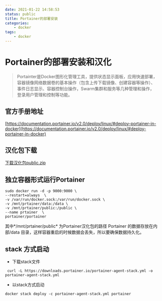 ```yaml
---
date: 2021-01-22 14:58:53
status: public
title: Portainer的部署安装
categories: 
    - docker
tags: 
    - docker
---
```



<!-- toc -->

# Portainer的部署安装和汉化
> Portainter是Docker图形化管理工具，提供状态显示面板，应用快速部署，容器镜像网络数据卷的基本操作（包含上传下载镜像、创建容器等操作）、事件日志显示、容器控制台操作，Swarm集群和服务等几种管理和操作，登录用户管理和控制等功能。

## 官方手册地址
[https://documentation.portainer.io/v2.0/deploy/linux/#deploy-portainer-in-docker](https://documentation.portainer.io/v2.0/deploy/linux/#deploy-portainer-in-docker)

## 汉化包下载
[下载汉化包public.zip](/_attachments/2021-01-22/public.zip)

## 独立容器形式运行Portainer
```bash:n
sudo docker run -d -p 9000:9000 \
--restart=always  \
-v /var/run/docker.sock:/var/run/docker.sock \
-v /mnt/prtainer/data:/data \
-v /mnt/prtainer/public:/public \
--name prtainer  \
portainer/portainer 
```
其中*/mnt/prtainer/public* 为Portainer汉化包的路径
Portainer 的数据存放在内部/data 目录，这样容器重启的时候数据会丢失，所以要确保数据持久化。

## stack 方式启动
- 下载stack文件
```shell
 curl -L https://downloads.portainer.io/portainer-agent-stack.yml -o portainer-agent-stack.yml
```
- 以stack方式启动 
```shell
docker stack deploy -c portainer-agent-stack.yml portainer
```

